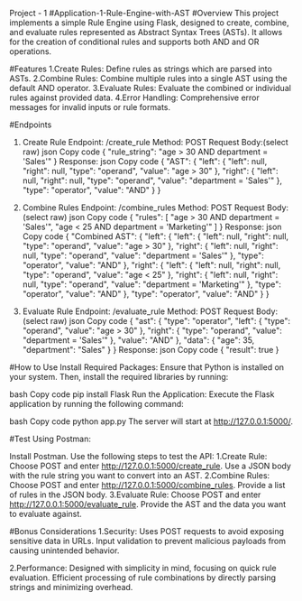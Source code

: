 Project - 1
                                                                                     #Application-1-Rule-Engine-with-AST
#Overview
This project implements a simple Rule Engine using Flask, designed to create, combine, and evaluate rules represented as Abstract Syntax Trees (ASTs). It allows for the creation of conditional rules and supports both AND and OR operations.

#Features
1.Create Rules: Define rules as strings which are parsed into ASTs.
2.Combine Rules: Combine multiple rules into a single AST using the default AND operator.
3.Evaluate Rules: Evaluate the combined or individual rules against provided data.
4.Error Handling: Comprehensive error messages for invalid inputs or rule formats.

#Endpoints
1. Create Rule
Endpoint: /create_rule
Method: POST
Request Body:(select raw)
json
Copy code
{
    "rule_string": "age > 30 AND department = 'Sales'"
}
Response:
json
Copy code
{
    "AST": {
        "left": {
            "left": null,
            "right": null,
            "type": "operand",
            "value": "age > 30"
        },
        "right": {
            "left": null,
            "right": null,
            "type": "operand",
            "value": "department = 'Sales'"
        },
        "type": "operator",
        "value": "AND"
    }
}


2. Combine Rules
Endpoint: /combine_rules
Method: POST
Request Body:(select raw)
json
Copy code
{
    "rules": [
        "age > 30 AND department = 'Sales'",
        "age < 25 AND department = 'Marketing'"
    ]
}
Response:
json
Copy code
{
    "Combined AST": {
        "left": {
            "left": {
                "left": null,
                "right": null,
                "type": "operand",
                "value": "age > 30"
            },
            "right": {
                "left": null,
                "right": null,
                "type": "operand",
                "value": "department = 'Sales'"
            },
            "type": "operator",
            "value": "AND"
        },
        "right": {
            "left": {
                "left": null,
                "right": null,
                "type": "operand",
                "value": "age < 25"
            },
            "right": {
                "left": null,
                "right": null,
                "type": "operand",
                "value": "department = 'Marketing'"
            },
            "type": "operator",
            "value": "AND"
        },
        "type": "operator",
        "value": "AND"
    }
}


3. Evaluate Rule
Endpoint: /evaluate_rule
Method: POST
Request Body:(select raw)
json
Copy code
{
    "ast": {
        "type": "operator",
        "left": {
            "type": "operand",
            "value": "age > 30"
        },
        "right": {
            "type": "operand",
            "value": "department = 'Sales'"
        },
        "value": "AND"
    },
    "data": {
        "age": 35,
        "department": "Sales"
    }
}
Response:
json
Copy code
{
    "result": true
}


#How to Use
Install Required Packages: Ensure that Python is installed on your system. Then, install the required libraries by running:

bash
Copy code
pip install Flask
Run the Application: Execute the Flask application by running the following command:

bash
Copy code
python app.py
The server will start at http://127.0.0.1:5000/.

#Test Using Postman:

Install Postman.
Use the following steps to test the API:
1.Create Rule: Choose POST and enter http://127.0.0.1:5000/create_rule. Use a JSON body with the rule string you want to convert into an AST.
2.Combine Rules: Choose POST and enter http://127.0.0.1:5000/combine_rules. Provide a list of rules in the JSON body.
3.Evaluate Rule: Choose POST and enter http://127.0.0.1:5000/evaluate_rule. Provide the AST and the data you want to evaluate against.


#Bonus Considerations
1.Security:
Uses POST requests to avoid exposing sensitive data in URLs.
Input validation to prevent malicious payloads from causing unintended behavior.

2.Performance:
Designed with simplicity in mind, focusing on quick rule evaluation.
Efficient processing of rule combinations by directly parsing strings and minimizing overhead.



